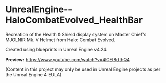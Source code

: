 # UnrealEngine--HaloCombatEvolved_HealthBar
Recreation of the Health &amp; Shield display system on Master Chief's MJOLNIR Mk. V Helmet from Halo: Combat Evolved.

Created using blueprints in Unreal Engine v4.24.

**Preview:** https://www.youtube.com/watch?v=4lCEt8dthQ4

(Content in this project may only be used in Unreal Engine projects as per the Unreal Engine 4 EULA)
